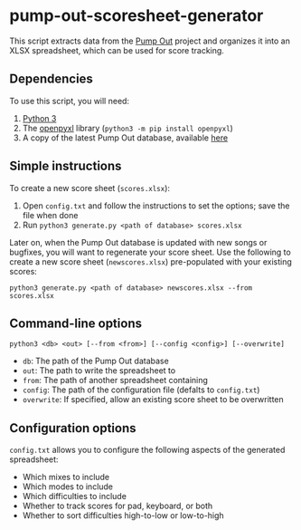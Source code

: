 # pump-out-scoresheet-generator

This script extracts data from the [Pump Out](https://pumpout.anyhowstep.com/) project and organizes it into an XLSX spreadsheet, which can be used for score tracking.

## Dependencies

To use this script, you will need:

1. [Python 3](https://www.python.org/downloads/)
1. The [openpyxl](https://openpyxl.readthedocs.io/en/stable/) library (`python3 -m pip install openpyxl`)
1. A copy of the latest Pump Out database, available [here](https://github.com/AnyhowStep/pump-out-sqlite3-dump/tree/master/dump)

## Simple instructions

To create a new score sheet (`scores.xlsx`):

1. Open `config.txt` and follow the instructions to set the options; save the file when done
1. Run `python3 generate.py <path of database> scores.xlsx`

Later on, when the Pump Out database is updated with new songs or bugfixes, you will want to regenerate your score sheet.  Use the following to create a new score sheet (`newscores.xlsx`) pre-populated with your existing scores:

`python3 generate.py <path of database> newscores.xlsx --from scores.xlsx`

## Command-line options

`python3 <db> <out> [--from <from>] [--config <config>] [--overwrite]`

* `db`: The path of the Pump Out database
* `out`: The path to write the spreadsheet to
* `from`: The path of another spreadsheet containing
* `config`: The path of the configuration file (defalts to `config.txt`)
* `overwrite`: If specified, allow an existing score sheet to be overwritten

## Configuration options

`config.txt` allows you to configure the following aspects of the generated spreadsheet:

* Which mixes to include
* Which modes to include
* Which difficulties to include
* Whether to track scores for pad, keyboard, or both
* Whether to sort difficulties high-to-low or low-to-high
